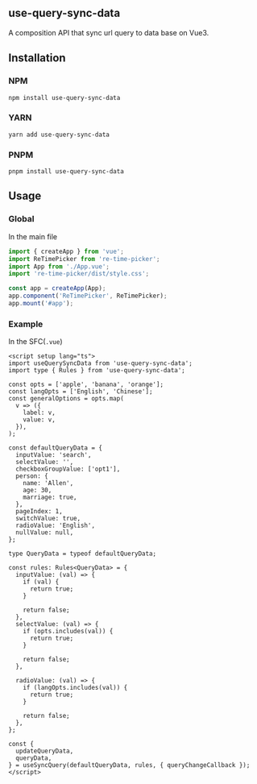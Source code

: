 ## use-query-sync-data

A composition API that sync url query to data base on Vue3.

## Installation

### NPM

```
npm install use-query-sync-data
```

### YARN

```
yarn add use-query-sync-data
```

### PNPM

```
pnpm install use-query-sync-data
```

## Usage

### Global

In the main file

```js
import { createApp } from 'vue';
import ReTimePicker from 're-time-picker';
import App from './App.vue';
import 're-time-picker/dist/style.css';

const app = createApp(App);
app.component('ReTimePicker', ReTimePicker);
app.mount('#app');
```

### Example

In the SFC(`.vue`)

```vue
<script setup lang="ts">
import useQuerySyncData from 'use-query-sync-data';
import type { Rules } from 'use-query-sync-data';

const opts = ['apple', 'banana', 'orange'];
const langOpts = ['English', 'Chinese'];
const generalOptions = opts.map(
  v => ({
    label: v,
    value: v,
  }),
);

const defaultQueryData = {
  inputValue: 'search',
  selectValue: '',
  checkboxGroupValue: ['opt1'],
  person: {
    name: 'Allen',
    age: 30,
    marriage: true,
  },
  pageIndex: 1,
  switchValue: true,
  radioValue: 'English',
  nullValue: null,
};

type QueryData = typeof defaultQueryData;

const rules: Rules<QueryData> = {
  inputValue: (val) => {
    if (val) {
      return true;
    }

    return false;
  },
  selectValue: (val) => {
    if (opts.includes(val)) {
      return true;
    }

    return false;
  },

  radioValue: (val) => {
    if (langOpts.includes(val)) {
      return true;
    }

    return false;
  },
};

const {
  updateQueryData,
  queryData,
} = useSyncQuery(defaultQueryData, rules, { queryChangeCallback });
</script>
```
